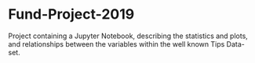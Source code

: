 # Fund-Project-2019
Project containing a Jupyter Notebook, describing the statistics and plots, and relationships between the variables within the well known Tips Data-set.
